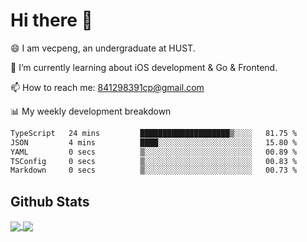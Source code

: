 
# Hi there 👋
😄 I am vecpeng, an undergraduate at HUST.

🌱 I’m currently learning about iOS development & Go & Frontend.

📫 How to reach me: 841298391cp@gmail.com

📊 My weekly development breakdown
<!--START_SECTION:waka-->

```txt
TypeScript   24 mins         ████████████████████▒░░░░   81.75 %
JSON         4 mins          ████░░░░░░░░░░░░░░░░░░░░░   15.80 %
YAML         0 secs          ▒░░░░░░░░░░░░░░░░░░░░░░░░   00.89 %
TSConfig     0 secs          ▒░░░░░░░░░░░░░░░░░░░░░░░░   00.83 %
Markdown     0 secs          ▒░░░░░░░░░░░░░░░░░░░░░░░░   00.73 %
```

<!--END_SECTION:waka-->

## Github Stats
<a href="https://github.com/anuraghazra/github-readme-stats">
  <img align="center" src="https://github-readme-stats.vercel.app/api?username=vecpeng&count_private=true&hide=stars" />
</a>
<a href="https://github.com/anuraghazra/convoychat">
  <img align="center" src="https://github-readme-stats.vercel.app/api/top-langs/?username=vecpeng&layout=compact" />
</a>
